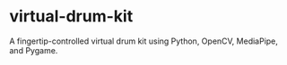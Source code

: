 # virtual-drum-kit
A fingertip-controlled virtual drum kit using Python, OpenCV, MediaPipe, and Pygame.
